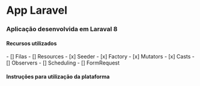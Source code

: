 # App Laravel
<h3>Aplicação desenvolvida em Laraval 8</h3>

<h4>Recursos utilizados</h4>
   - [] Filas
   - [] Resources
   - [x] Seeder
   - [x] Factory
   - [x] Mutators
   - [x] Casts
   - [] Observers
   - [] Scheduling
   - [] FormRequest


<h4>Instruções para utilização da plataforma</h4>   


